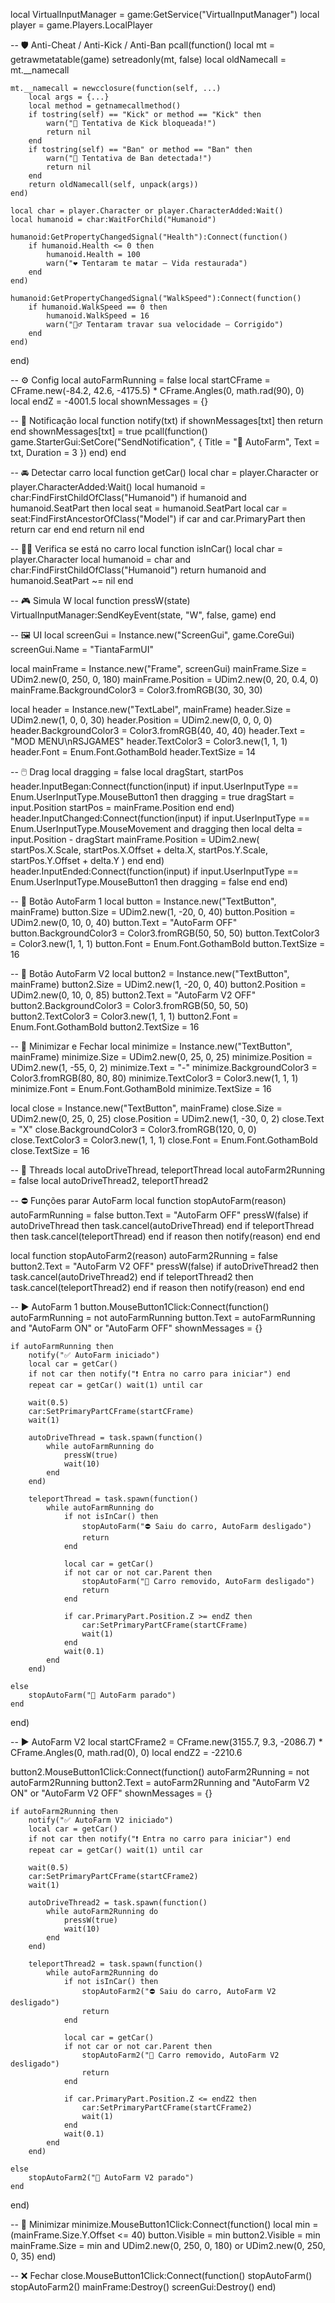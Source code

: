 local VirtualInputManager = game:GetService("VirtualInputManager")
local player = game.Players.LocalPlayer

-- 🛡️ Anti-Cheat / Anti-Kick / Anti-Ban
pcall(function()
    local mt = getrawmetatable(game)
    setreadonly(mt, false)
    local oldNamecall = mt.__namecall

    mt.__namecall = newcclosure(function(self, ...)
        local args = {...}
        local method = getnamecallmethod()
        if tostring(self) == "Kick" or method == "Kick" then
            warn("🚫 Tentativa de Kick bloqueada!")
            return nil
        end
        if tostring(self) == "Ban" or method == "Ban" then
            warn("🚫 Tentativa de Ban detectada!")
            return nil
        end
        return oldNamecall(self, unpack(args))
    end)

    local char = player.Character or player.CharacterAdded:Wait()
    local humanoid = char:WaitForChild("Humanoid")

    humanoid:GetPropertyChangedSignal("Health"):Connect(function()
        if humanoid.Health <= 0 then
            humanoid.Health = 100
            warn("❤️ Tentaram te matar — Vida restaurada")
        end
    end)

    humanoid:GetPropertyChangedSignal("WalkSpeed"):Connect(function()
        if humanoid.WalkSpeed == 0 then
            humanoid.WalkSpeed = 16
            warn("🏃‍♂️ Tentaram travar sua velocidade — Corrigido")
        end
    end)
end)

-- ⚙️ Config
local autoFarmRunning = false
local startCFrame = CFrame.new(-84.2, 42.6, -4175.5) * CFrame.Angles(0, math.rad(90), 0)
local endZ = -4001.5
local shownMessages = {}

-- 🔔 Notificação
local function notify(txt)
    if shownMessages[txt] then return end
    shownMessages[txt] = true
    pcall(function()
        game.StarterGui:SetCore("SendNotification", {
            Title = "🚗 AutoFarm",
            Text = txt,
            Duration = 3
        })
    end)
end

-- 🚘 Detectar carro
local function getCar()
    local char = player.Character or player.CharacterAdded:Wait()
    local humanoid = char:FindFirstChildOfClass("Humanoid")
    if humanoid and humanoid.SeatPart then
        local seat = humanoid.SeatPart
        local car = seat:FindFirstAncestorOfClass("Model")
        if car and car.PrimaryPart then
            return car
        end
    end
    return nil
end

-- 🧍‍♂️ Verifica se está no carro
local function isInCar()
    local char = player.Character
    local humanoid = char and char:FindFirstChildOfClass("Humanoid")
    return humanoid and humanoid.SeatPart ~= nil
end

-- 🎮 Simula W
local function pressW(state)
    VirtualInputManager:SendKeyEvent(state, "W", false, game)
end

-- 🖼️ UI
local screenGui = Instance.new("ScreenGui", game.CoreGui)
screenGui.Name = "TiantaFarmUI"

local mainFrame = Instance.new("Frame", screenGui)
mainFrame.Size = UDim2.new(0, 250, 0, 180)
mainFrame.Position = UDim2.new(0, 20, 0.4, 0)
mainFrame.BackgroundColor3 = Color3.fromRGB(30, 30, 30)

local header = Instance.new("TextLabel", mainFrame)
header.Size = UDim2.new(1, 0, 0, 30)
header.Position = UDim2.new(0, 0, 0, 0)
header.BackgroundColor3 = Color3.fromRGB(40, 40, 40)
header.Text = "MOD MENU\nRSJGAMES"
header.TextColor3 = Color3.new(1, 1, 1)
header.Font = Enum.Font.GothamBold
header.TextSize = 14

-- 🖱️ Drag
local dragging = false
local dragStart, startPos
header.InputBegan:Connect(function(input)
    if input.UserInputType == Enum.UserInputType.MouseButton1 then
        dragging = true
        dragStart = input.Position
        startPos = mainFrame.Position
    end
end)
header.InputChanged:Connect(function(input)
    if input.UserInputType == Enum.UserInputType.MouseMovement and dragging then
        local delta = input.Position - dragStart
        mainFrame.Position = UDim2.new(
            startPos.X.Scale, startPos.X.Offset + delta.X,
            startPos.Y.Scale, startPos.Y.Offset + delta.Y
        )
    end
end)
header.InputEnded:Connect(function(input)
    if input.UserInputType == Enum.UserInputType.MouseButton1 then
        dragging = false
    end
end)

-- 🔘 Botão AutoFarm 1
local button = Instance.new("TextButton", mainFrame)
button.Size = UDim2.new(1, -20, 0, 40)
button.Position = UDim2.new(0, 10, 0, 40)
button.Text = "AutoFarm OFF"
button.BackgroundColor3 = Color3.fromRGB(50, 50, 50)
button.TextColor3 = Color3.new(1, 1, 1)
button.Font = Enum.Font.GothamBold
button.TextSize = 16

-- 🔘 Botão AutoFarm V2
local button2 = Instance.new("TextButton", mainFrame)
button2.Size = UDim2.new(1, -20, 0, 40)
button2.Position = UDim2.new(0, 10, 0, 85)
button2.Text = "AutoFarm V2 OFF"
button2.BackgroundColor3 = Color3.fromRGB(50, 50, 50)
button2.TextColor3 = Color3.new(1, 1, 1)
button2.Font = Enum.Font.GothamBold
button2.TextSize = 16

-- 🔘 Minimizar e Fechar
local minimize = Instance.new("TextButton", mainFrame)
minimize.Size = UDim2.new(0, 25, 0, 25)
minimize.Position = UDim2.new(1, -55, 0, 2)
minimize.Text = "-"
minimize.BackgroundColor3 = Color3.fromRGB(80, 80, 80)
minimize.TextColor3 = Color3.new(1, 1, 1)
minimize.Font = Enum.Font.GothamBold
minimize.TextSize = 16

local close = Instance.new("TextButton", mainFrame)
close.Size = UDim2.new(0, 25, 0, 25)
close.Position = UDim2.new(1, -30, 0, 2)
close.Text = "X"
close.BackgroundColor3 = Color3.fromRGB(120, 0, 0)
close.TextColor3 = Color3.new(1, 1, 1)
close.Font = Enum.Font.GothamBold
close.TextSize = 16

-- 🔁 Threads
local autoDriveThread, teleportThread
local autoFarm2Running = false
local autoDriveThread2, teleportThread2

-- ⛔ Funções parar AutoFarm
local function stopAutoFarm(reason)
    autoFarmRunning = false
    button.Text = "AutoFarm OFF"
    pressW(false)
    if autoDriveThread then task.cancel(autoDriveThread) end
    if teleportThread then task.cancel(teleportThread) end
    if reason then notify(reason) end
end

local function stopAutoFarm2(reason)
    autoFarm2Running = false
    button2.Text = "AutoFarm V2 OFF"
    pressW(false)
    if autoDriveThread2 then task.cancel(autoDriveThread2) end
    if teleportThread2 then task.cancel(teleportThread2) end
    if reason then notify(reason) end
end

-- ▶️ AutoFarm 1
button.MouseButton1Click:Connect(function()
    autoFarmRunning = not autoFarmRunning
    button.Text = autoFarmRunning and "AutoFarm ON" or "AutoFarm OFF"
    shownMessages = {}

    if autoFarmRunning then
        notify("✅ AutoFarm iniciado")
        local car = getCar()
        if not car then notify("❗ Entra no carro para iniciar") end
        repeat car = getCar() wait(1) until car

        wait(0.5)
        car:SetPrimaryPartCFrame(startCFrame)
        wait(1)

        autoDriveThread = task.spawn(function()
            while autoFarmRunning do
                pressW(true)
                wait(10)
            end
        end)

        teleportThread = task.spawn(function()
            while autoFarmRunning do
                if not isInCar() then
                    stopAutoFarm("⛔ Saiu do carro, AutoFarm desligado")
                    return
                end

                local car = getCar()
                if not car or not car.Parent then
                    stopAutoFarm("🚫 Carro removido, AutoFarm desligado")
                    return
                end

                if car.PrimaryPart.Position.Z >= endZ then
                    car:SetPrimaryPartCFrame(startCFrame)
                    wait(1)
                end
                wait(0.1)
            end
        end)

    else
        stopAutoFarm("🛑 AutoFarm parado")
    end
end)

-- ▶️ AutoFarm V2
local startCFrame2 = CFrame.new(3155.7, 9.3, -2086.7) * CFrame.Angles(0, math.rad(0), 0)
local endZ2 = -2210.6




button2.MouseButton1Click:Connect(function()
    autoFarm2Running = not autoFarm2Running
    button2.Text = autoFarm2Running and "AutoFarm V2 ON" or "AutoFarm V2 OFF"
    shownMessages = {}

    if autoFarm2Running then
        notify("✅ AutoFarm V2 iniciado")
        local car = getCar()
        if not car then notify("❗ Entra no carro para iniciar") end
        repeat car = getCar() wait(1) until car

        wait(0.5)
        car:SetPrimaryPartCFrame(startCFrame2)
        wait(1)

        autoDriveThread2 = task.spawn(function()
            while autoFarm2Running do
                pressW(true)
                wait(10)
            end
        end)

        teleportThread2 = task.spawn(function()
            while autoFarm2Running do
                if not isInCar() then
                    stopAutoFarm2("⛔ Saiu do carro, AutoFarm V2 desligado")
                    return
                end

                local car = getCar()
                if not car or not car.Parent then
                    stopAutoFarm2("🚫 Carro removido, AutoFarm V2 desligado")
                    return
                end

                if car.PrimaryPart.Position.Z <= endZ2 then
                    car:SetPrimaryPartCFrame(startCFrame2)
                    wait(1)
                end
                wait(0.1)
            end
        end)

    else
        stopAutoFarm2("🛑 AutoFarm V2 parado")
    end
end)

-- 🔽 Minimizar
minimize.MouseButton1Click:Connect(function()
    local min = (mainFrame.Size.Y.Offset <= 40)
    button.Visible = min
    button2.Visible = min
    mainFrame.Size = min and UDim2.new(0, 250, 0, 180) or UDim2.new(0, 250, 0, 35)
end)

-- ❌ Fechar
close.MouseButton1Click:Connect(function()
    stopAutoFarm()
    stopAutoFarm2()
    mainFrame:Destroy()
    screenGui:Destroy()
end)
